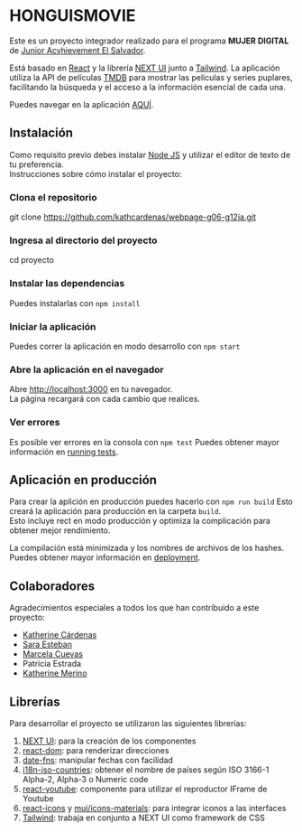 # HONGUISMOVIE

Este es un proyecto integrador realizado para el programa **MUJER DIGITAL** de [Junior Acvhievement El Salvador](https://jaelsalvador.org). 
 
Está basado en [React](https://github.com/facebook/create-react-app) y la librería [NEXT UI](https://nextui.org) junto a [Tailwind](https://tailwindcss.com). La aplicación utiliza la API de películas [TMDB](https://www.themoviedb.org) para mostrar las películas y series puplares, facilitando la búsqueda y el acceso a la información esencial de cada una.

Puedes navegar en la aplicación [AQUÍ](https://kathcardenas.github.io).

## Instalación
Como requisito previo debes instalar [Node JS](https://nodejs.org/en) y utilizar el editor de texto de tu preferencia.\
Instrucciones sobre cómo instalar el proyecto:

### Clona el repositorio
git clone https://github.com/kathcardenas/webpage-g06-g12ja.git

### Ingresa al directorio del proyecto
cd proyecto

### Instalar las dependencias
Puedes instalarlas con `npm install`

### Iniciar la aplicación
Puedes correr la aplicación en modo desarrollo con `npm start`

### Abre la aplicación en el navegador
Abre [http://localhost:3000](http://localhost:3000) en tu navegador.\
La página recargará con cada cambio que realices.

### Ver errores
Es posible ver errores en la consola con `npm test`
Puedes obtener mayor información en [running tests](https://facebook.github.io/create-react-app/docs/running-tests).

## Aplicación en producción 

Para crear la aplición en producción puedes hacerlo con `npm run build`
Esto creará la aplicación para producción en la carpeta `build`.\
Esto incluye rect en modo producción y optimiza la complicación para obtener mejor rendimiento.

La compilación está minimizada y los nombres de archivos de los hashes.\
Puedes obtener mayor información en [deployment](https://facebook.github.io/create-react-app/docs/deployment).

## Colaboradores
Agradecimientos especiales a todos los que han contribuido a este proyecto:
- [Katherine Cárdenas](https://github.com/kathcardenas)
- [Sara Esteban](https://github.com/Sarasdlpz)
- [Marcela Cuevas](https://github.com/marcelaSaggeth06)
- Patricia Estrada
- [Katherine Merino](https://github.com/gabykm)

## Librerías
Para desarrollar el proyecto se utilizaron las siguientes librerías:
1. [NEXT UI](https://nextui.org): para la creación de los componentes
2. [react-dom](https://www.npmjs.com/package/react-dom): para renderizar direcciones
3. [date-fns](https://date-fns.org): manipular fechas con facilidad
4. [i18n-iso-countries](https://www.npmjs.com/package/i18n-iso-countries): obtener el nombre de países según ISO 3166-1 Alpha-2, Alpha-3 o Numeric code
5. [react-youtube](https://www.npmjs.com/package/react-youtube): componente para utilizar el reproductor IFrame de Youtube 
6. [react-icons](https://react-icons.github.io/react-icons/) y [mui/icons-materials](https://www.npmjs.com/package/@mui/icons-material): para integrar iconos a las interfaces
7. [Tailwind](https://tailwindcss.com): trabaja en conjunto a NEXT UI como framework de CSS

